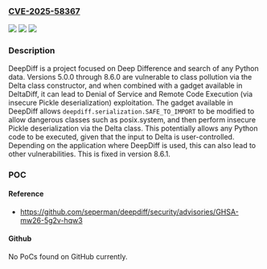 ### [CVE-2025-58367](https://cve.mitre.org/cgi-bin/cvename.cgi?name=CVE-2025-58367)
![](https://img.shields.io/static/v1?label=Product&message=deepdiff&color=blue)
![](https://img.shields.io/static/v1?label=Version&message=%3E%3D%205.0.0%2C%20%3C%208.6.1%20&color=brightgreen)
![](https://img.shields.io/static/v1?label=Vulnerability&message=CWE-915%3A%20Improperly%20Controlled%20Modification%20of%20Dynamically-Determined%20Object%20Attributes&color=brightgreen)

### Description

DeepDiff is a project focused on Deep Difference and search of any Python data. Versions 5.0.0 through 8.6.0 are vulnerable to class pollution via the Delta class constructor, and when combined with a gadget available in DeltaDiff, it can lead to Denial of Service and Remote Code Execution (via insecure Pickle deserialization) exploitation. The gadget available in DeepDiff allows `deepdiff.serialization.SAFE_TO_IMPORT` to be modified to allow dangerous classes such as posix.system, and then perform insecure Pickle deserialization via the Delta class. This potentially allows any Python code to be executed, given that the input to Delta is user-controlled. Depending on the application where DeepDiff is used, this can also lead to other vulnerabilities. This is fixed in version 8.6.1.

### POC

#### Reference
- https://github.com/seperman/deepdiff/security/advisories/GHSA-mw26-5g2v-hqw3

#### Github
No PoCs found on GitHub currently.

